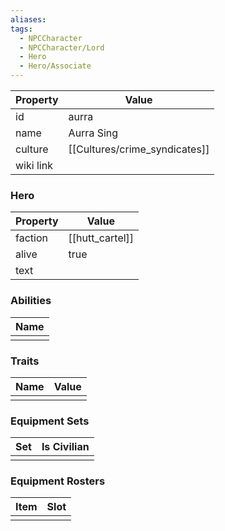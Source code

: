 ```yaml
---
aliases: 
tags:
  - NPCCharacter
  - NPCCharacter/Lord
  - Hero
  - Hero/Associate
---
```


| Property  | Value                |
| :-------- | -------------------- |
| id        | aurra                |
| name      | Aurra Sing           |
| culture   | [[Cultures/crime_syndicates]] |
| wiki link |                      |
### Hero
| Property | Value           |
| -------- | --------------- |
| faction  | [[hutt_cartel]] |
| alive    | true            |
| text     |                 |

### Abilities
| Name |
| :--: |
|      |

### Traits
| Name | Value |
| ---- | ----- |
|      |       |

### Equipment Sets
| Set | Is Civilian |
| --- | ----------- |
|     |             |

### Equipment Rosters
| Item | Slot |
| ---- | ---- |
|      |      |
